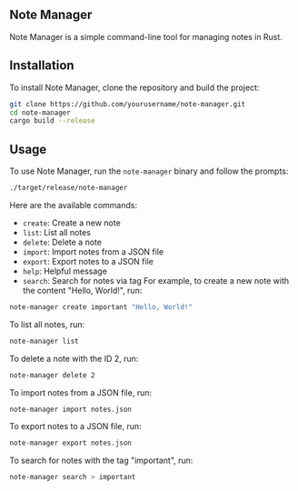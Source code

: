 ## Note Manager

Note Manager is a simple command-line tool for managing notes in Rust.

## Installation

To install Note Manager, clone the repository and build the project:

```bash
git clone https://github.com/yourusername/note-manager.git
cd note-manager
cargo build --release
```

## Usage

To use Note Manager, run the `note-manager` binary and follow the prompts:

```bash
./target/release/note-manager
```

Here are the available commands:

- `create`: Create a new note
- `list`: List all notes
- `delete`: Delete a note
- `import`: Import notes from a JSON file
- `export`: Export notes to a JSON file
- `help`: Helpful message
- `search`: Search for notes via tag
For example, to create a new note with the content "Hello, World!", run:

```bash
note-manager create important "Hello, World!"
```

To list all notes, run:

```bash
note-manager list
```

To delete a note with the ID 2, run:

```bash
note-manager delete 2
```

To import notes from a JSON file, run:

```bash
note-manager import notes.json
```

To export notes to a JSON file, run:

```bash
note-manager export notes.json
```

To search for notes with the tag "important", run:

```bash
note-manager search > important
```


